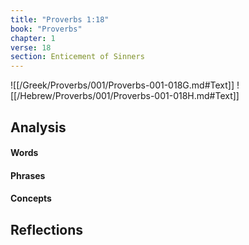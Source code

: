 ```yaml
---
title: "Proverbs 1:18"
book: "Proverbs"
chapter: 1
verse: 18
section: Enticement of Sinners
---
```

![[/Greek/Proverbs/001/Proverbs-001-018G.md#Text]]
![[/Hebrew/Proverbs/001/Proverbs-001-018H.md#Text]]

## Analysis

#### Words

#### Phrases

#### Concepts

## Reflections
